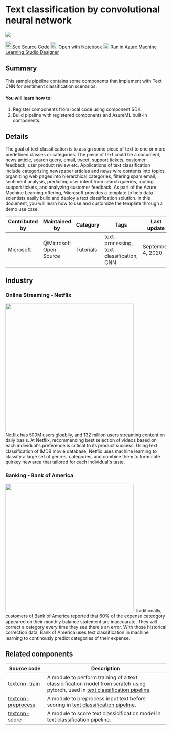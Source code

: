 # Text classification by convolutional neural network
![](https://contentmamluswest001.blob.core.windows.net/content/14b2744cf8d6418c87ffddc3f3127242/9502630827244d60a1214f250e3bbca7/f43e79f47d8a4219bf8613d271ea2c45/image?18739520845379465)

<img src="https://maxcdn.icons8.com/Share/icon/p1em/Logos/github1600.png" width=22px>[See Source Code]()
<img width=21px src="https://upload.wikimedia.org/wikipedia/commons/thumb/3/38/Jupyter_logo.svg/1200px-Jupyter_logo.svg.png"> [Open with Notebook]()
<img src="https://ms-toolsai.gallerycdn.vsassets.io/extensions/ms-toolsai/vscode-ai/0.5.1/1556575437282/Microsoft.VisualStudio.Services.Icons.Default" width=18px> [Run in Azure Machine Learning Studio Designer]()
## Summary
This sample pipeline contains some components that implement with Text CNN for sentiment classification scenarios.

#### You will learn how to:

1. Register components from local code using component SDK.
2. Build pipeline with registered components and AzureML built-in components.

## Details

The goal of text classification is to assign some piece of text to one or more predefined classes or categories. The piece of text could be a document, news article, search query, email, tweet, support tickets, customer feedback, user product review etc. Applications of text classification include categorizing newspaper articles and news wire contents into topics, organizing web pages into hierarchical categories, filtering spam email, sentiment analysis, predicting user intent from search queries, routing support tickets, and analyzing customer feedback. As part of the Azure Machine Learning offering, Microsoft provides a template to help data scientists easily build and deploy a text classification solution. In this document, you will learn how to use and customize the template through a demo use case.

| Contributed by | Maintained by | Category | Tags | Last update | 
|---|---|---|---|---|
| Microsoft | @Microsoft Open Source | Tutorials |text-processing, text-classification, CNN| September 4, 2020 |

## Industry

### Online Streaming - Netflix
<img width=400px src="https://fm.cnbc.com/applications/cnbc.com/resources/img/editorial/2017/05/04/104449321-netflix-offline-1.720x405.jpg?v=1493920615"><br>
Netflix has 500M users gloablly, and 132 million users streaming content on daily basis. At Netflix, recommending best selection of videos based on each individual's preference is critical to its product success. Using text classification of IMDB movie database, Netflix uses machine learning to classify a large set of genres, categories, and combine them to formulate quirkey new area that tailored for each individual's taste.

### Banking - Bank of America
<img width=400px src="https://th.bing.com/th/id/OIP.mmyufsLQuNmq8HkRaUWJ3wHaD4?pid=Api&rs=1">
Traditionally, customers of Bank of America reported that 60% of the expense cateogory appeared on their monthly balance statement are inaccuarate. They will correct a category every time they see there's an error. With those historical correction data, Bank of America uses text classification in machine learning to continously predict categories of their expense.


## Related components
| Source code               | Description                                                  |
| --- |--- |
| [textcnn-train](textcnn-train) | A module to perform training of a text classicification model from scratch using pytorch, used in [text classification pipeline](../text-classification.ipynb). |
| [textcnn-preprocess](textcnn-preprocess) | A module to preprocess input text before scoring in [text classification pipeline](https://github.com/tichx/azureml-pipeline-components-gallery/blob/master/Pipelines/textcnn-pipeline/text-classification.ipynb). |
| [textcnn-score](textcnn-score) | A module to score text classicification model in [text classification pipeline](#). |
